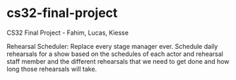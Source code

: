 # cs32-final-project
CS32 Final Project - Fahim, Lucas, Kiesse

Rehearsal Scheduler: Replace every stage manager ever. Schedule daily rehearsals for a show based on the schedules of each actor and rehearsal staff member and the different rehearsals that we need to get done and how long those rehearsals will take.
